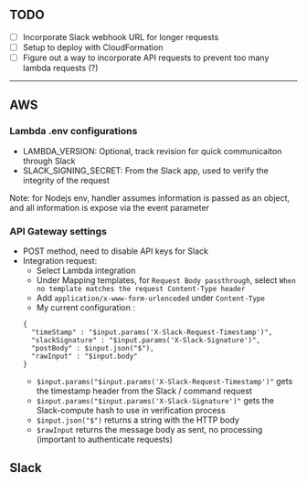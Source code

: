 ## TODO
- [ ] Incorporate Slack webhook URL for longer requests
- [ ] Setup to deploy with CloudFormation 
- [ ] Figure out a way to incorporate API requests to prevent too many lambda requests (?)
---
## AWS
### Lambda .env configurations
- LAMBDA_VERSION: Optional, track revision for quick communicaiton through Slack
- SLACK_SIGNING_SECRET: From the Slack app, used to verify the integrity of the request

Note: for Nodejs env, handler assumes information is passed as an object, and all information is expose via the event parameter

### API Gateway settings
- POST method, need to disable API keys for Slack
- Integration request:
  - Select Lambda integration
  - Under Mapping templates, for `Request Body passthrough`, select `When no template matches the request Content-Type header`
  - Add `application/x-www-form-urlencoded` under `Content-Type`
  - My current configuration :
  ```
  {
    "timeStamp" : "$input.params('X-Slack-Request-Timestamp')",
    "slackSignature" : "$input.params('X-Slack-Signature')",
    "postBody" : $input.json("$"),
    "rawInput" : "$input.body"
  }
  ```
    - `$input.params("$input.params('X-Slack-Request-Timestamp')"` gets the timestamp header from the Slack / command request
    - `$input.params("$input.params('X-Slack-Signature')"` gets the Slack-compute hash to use in verification process
    - `$input.json("$")` returns a string with the HTTP body
    - `$rawInput` returns the message body as sent, no processing (important to authenticate requests)
    
## Slack
